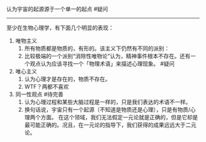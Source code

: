 认为宇宙的起源源于一个单一的起点 #疑问 

---
至少在生物心理学，有下面几个明显的表现：
1. 唯物主义
	1. 所有物质都是物质的，有形的。该主义下仍然有不同的派别：
	2. 比较极端的一个派别“消除性唯物论”认为，精神事件根本不存在。还有一个观点认为应该寻找一个「物理术语」来描述心理现象。 #疑问 
2. 唯心主义
	1. 认为心理才是存在的，物质不存在。
	2. WTF？两都不喜欢
3. 同一性观点 #待完善 
	1. 认为心理过程和某些大脑过程是一样的，只是我们表达的术语不一样。
	2. 换句话说，宇宙只有一个起源（不知道是物质还是心理），只是有物质/心理两个方面。
在这个领域，我们无法假定一元论就是正确的，但是它却是最可能正确的。况且，在一元论的指导下，我们获得的成果远远大于二元论。